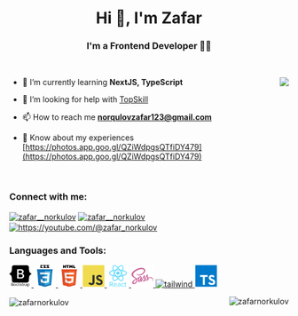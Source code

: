 <h1 align="center">Hi 👋, I'm Zafar</h1>
<h3 align="center"> I'm a Frontend Developer 👨‍💻 </h3>
<br/>

<p><img align="right" src="https://media.giphy.com/media/qgQUggAC3Pfv687qPC/giphy.gif"/></p>

- 🌱 I’m currently learning **NextJS, TypeScript**

- 🤝 I’m looking for help with [TopSkill](https://github.com/TopskillUz/topskill-site.git)

- 📫 How to reach me **norqulovzafar123@gmail.com**

- 📄 Know about my experiences [https://photos.app.goo.gl/QZiWdpgsQTfiDY479](https://photos.app.goo.gl/QZiWdpgsQTfiDY479)
  
<br/>

<h3 align="left">Connect with me:</h3>
<p align="left">
<a href="https://fb.com/zafar__norkulov" target="blank"><img align="center" src="https://raw.githubusercontent.com/rahuldkjain/github-profile-readme-generator/master/src/images/icons/Social/facebook.svg" alt="zafar__norkulov" height="30" width="40" /></a>
<a href="https://instagram.com/zafar__norkulov" target="blank"><img align="center" src="https://raw.githubusercontent.com/rahuldkjain/github-profile-readme-generator/master/src/images/icons/Social/instagram.svg" alt="zafar__norkulov" height="30" width="40" /></a>
<a href="https://www.youtube.com/c/https://youtube.com/@zafar_norkulov" target="blank"><img align="center" src="https://raw.githubusercontent.com/rahuldkjain/github-profile-readme-generator/master/src/images/icons/Social/youtube.svg" alt="https://youtube.com/@zafar_norkulov" height="30" width="40" /></a>
</p>

<h3 align="left">Languages and Tools:</h3>
<p align="left"> <a href="https://getbootstrap.com" target="_blank" rel="noreferrer"> <img src="https://raw.githubusercontent.com/devicons/devicon/master/icons/bootstrap/bootstrap-plain-wordmark.svg" alt="bootstrap" width="40" height="40"/> </a> <a href="https://www.w3schools.com/css/" target="_blank" rel="noreferrer"> <img src="https://raw.githubusercontent.com/devicons/devicon/master/icons/css3/css3-original-wordmark.svg" alt="css3" width="40" height="40"/> </a> <a href="https://www.w3.org/html/" target="_blank" rel="noreferrer"> <img src="https://raw.githubusercontent.com/devicons/devicon/master/icons/html5/html5-original-wordmark.svg" alt="html5" width="40" height="40"/> </a> <a href="https://developer.mozilla.org/en-US/docs/Web/JavaScript" target="_blank" rel="noreferrer"> <img src="https://raw.githubusercontent.com/devicons/devicon/master/icons/javascript/javascript-original.svg" alt="javascript" width="40" height="40"/> </a> <a href="https://reactjs.org/" target="_blank" rel="noreferrer"> <img src="https://raw.githubusercontent.com/devicons/devicon/master/icons/react/react-original-wordmark.svg" alt="react" width="40" height="40"/> </a> <a href="https://sass-lang.com" target="_blank" rel="noreferrer"> <img src="https://raw.githubusercontent.com/devicons/devicon/master/icons/sass/sass-original.svg" alt="sass" width="40" height="40"/> </a> <a href="https://tailwindcss.com/" target="_blank" rel="noreferrer"> <img src="https://www.vectorlogo.zone/logos/tailwindcss/tailwindcss-icon.svg" alt="tailwind" width="40" height="40"/> </a> <a href="https://www.typescriptlang.org/" target="_blank" rel="noreferrer"> <img src="https://raw.githubusercontent.com/devicons/devicon/master/icons/typescript/typescript-original.svg" alt="typescript" width="40" height="40"/> </a> </p>

<p><img align="center" src="https://github-readme-stats.vercel.app/api/top-langs?username=zafarnorkulov&theme=radical&show_icons=true&locale=en&layout=compact" alt="zafarnorkulov" />
<img align="right" src="https://github-readme-streak-stats.herokuapp.com/?user=zafarnorkulov&theme=radical" alt="zafarnorkulov" />
</p>
